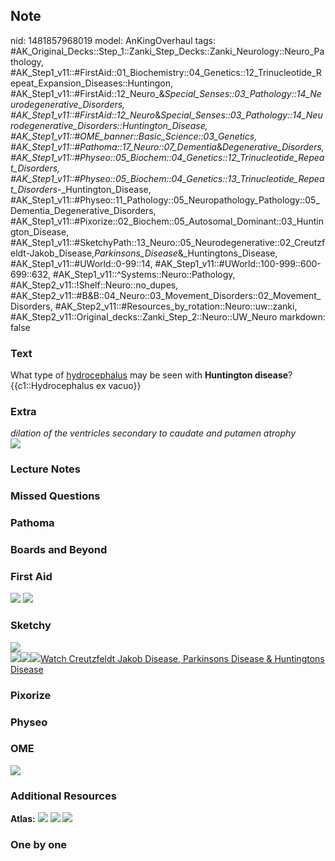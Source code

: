 ## Note
nid: 1481857968019
model: AnKingOverhaul
tags: #AK_Original_Decks::Step_1::Zanki_Step_Decks::Zanki_Neurology::Neuro_Pathology, #AK_Step1_v11::#FirstAid::01_Biochemistry::04_Genetics::12_Trinucleotide_Repeat_Expansion_Diseases::Huntingon, #AK_Step1_v11::#FirstAid::12_Neuro_&_Special_Senses::03_Pathology::14_Neurodegenerative_Disorders, #AK_Step1_v11::#FirstAid::12_Neuro_&_Special_Senses::03_Pathology::14_Neurodegenerative_Disorders::Huntington_Disease, #AK_Step1_v11::#OME_banner::Basic_Science::03_Genetics, #AK_Step1_v11::#Pathoma::17_Neuro::07_Dementia_&_Degenerative_Disorders, #AK_Step1_v11::#Physeo::05_Biochem::04_Genetics::12_Trinucleotide_Repeat_Disorders, #AK_Step1_v11::#Physeo::05_Biochem::04_Genetics::13_Trinucleotide_Repeat_Disorders_-_Huntington_Disease, #AK_Step1_v11::#Physeo::11_Pathology::05_Neuropathology_Pathology::05_Dementia_Degenerative_Disorders, #AK_Step1_v11::#Pixorize::02_Biochem::05_Autosomal_Dominant::03_Huntington_Disease, #AK_Step1_v11::#SketchyPath::13_Neuro::05_Neurodegenerative::02_Creutzfeldt-Jakob_Disease,_Parkinsons_Disease_&_Huntingtons_Disease, #AK_Step1_v11::#UWorld::0-99::14, #AK_Step1_v11::#UWorld::100-999::600-699::632, #AK_Step1_v11::^Systems::Neuro::Pathology, #AK_Step2_v11::!Shelf::Neuro::no_dupes, #AK_Step2_v11::#B&B::04_Neuro::03_Movement_Disorders::02_Movement_Disorders, #AK_Step2_v11::#Resources_by_rotation::Neuro::uw::zanki, #AK_Step2_v11::Original_decks::Zanki_Step_2::Neuro::UW_Neuro
markdown: false

### Text
<div>
  <div>
    What type of <u>hydrocephalus</u> may be seen with
    <b>Huntington disease</b>?
  </div>
  <div>
    {{c1::Hydrocephalus ex vacuo}}
  </div>
</div>

### Extra
<div>
  <i>dilation of the ventricles secondary to caudate and putamen
  atrophy</i>
</div>
<div><img src="paste-17845589115293.jpg"></div>

### Lecture Notes


### Missed Questions


### Pathoma


### Boards and Beyond


### First Aid
<img src="tmpYu4NJp.png"> <img src="tmps0fyly.png">

### Sketchy
<div><img src="Screen%20Shot%202020-03-14%20at%208.13.53%20PM.JPG"
class="resizer"></div><img src=
"HD%20hydrocephalus%20ex%20vacuo_1566160514431.jpg" class=
"resizer"><img src=
"Screen%20Shot%202020-03-14%20at%208.13.47%20PM.JPG" class=
"resizer"><img src="Zoverall%20picture%20(103)_1566160514431.JPG"
class="resizer"><a href=
"https://dashboard.sketchy.com/study/medical/courses/medical-pathophysiology/units/medical-pathophysiology-neuro/videos/medical-pathophysiology-neuro-neurodegenerative-creutzfeldt-jakob-disease-parkinsons-disease-and-huntingtons-disease?utm_source=anki&utm_medium=partnership&utm_campaign=february_update&utm_content=medical">Watch
Creutzfeldt Jakob Disease, Parkinsons Disease & Huntingtons
Disease</a>

### Pixorize


### Physeo


### OME
<div class="ome-widget">
  <a href="https://onlinemeded.org/spa/genetics?ref=anki"><img src=
  "_OME_AnkiFlashcards_Topic_5.png"></a>
</div>

### Additional Resources
<b>Atlas:</b> <img src="tmpnTYlQO.png" class="resizer"> <img src=
"tmp00d1od.png" class="resizer"> <img src="tmpILVCyf.png" class=
"resizer">

### One by one

